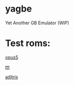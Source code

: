 # yagbe
Yet Another GB Emulator (WIP)

# Test roms:

[opus5](http://kaosumaru.github.io/yagbe/roms/opus5/yagbe.html)

[ttt](http://kaosumaru.github.io/yagbe/roms/ttt/yagbe.html)

[adjtris](http://kaosumaru.github.io/yagbe/roms/adjtris/yagbe.html)